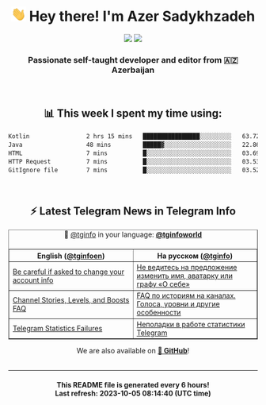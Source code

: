 <div align="center">
	<div>
		<h1>
      <img src="./assets/hi.gif" width="30px"> Hey there! I'm Azer Sadykhzadeh
    </h1>
    <img height="18" src="https://komarev.com/ghpvc/?username=sadykhzadeh&label=Views&color=2081c1&style=flat-square" />
		<a href="https://wakatime.com/Azer"> <img height="18" src="https://wakatime.com/badge/user/f80ae27a-c328-426f-a381-bc84136e2dd6.svg" /> </a>
    <h3>
      Passionate self-taught developer and editor from 🇦🇿 Azerbaijan
    </h3>
  </div>
  <br>

<h2>📊 This week I spent my time using:</h2>

<!--START_SECTION:waka-->

```txt
Kotlin                2 hrs 15 mins   ████████████████░░░░░░░░░   63.72 %
Java                  48 mins         █████▓░░░░░░░░░░░░░░░░░░░   22.86 %
HTML                  7 mins          █░░░░░░░░░░░░░░░░░░░░░░░░   03.69 %
HTTP Request          7 mins          █░░░░░░░░░░░░░░░░░░░░░░░░   03.53 %
GitIgnore file        7 mins          █░░░░░░░░░░░░░░░░░░░░░░░░   03.52 %
```

<!--END_SECTION:waka-->

<br>

<h2>⚡️ Latest Telegram News in Telegram Info</h2>
  <table border>
		<tr>
			<th width="50%">English (<a href="https://t.me/tginfoen">@tginfoen</a>)</th>
			<th>На русском (<a href="https://t.me/tginfo">@tginfo</a>)</th>
		</tr>
		<caption>🚩 <a href="https://t.me/tginfo">@tginfo</a> in your language: <a href="https://t.me/tginfoworld"><b>@tginfoworld</b></a><caption/>
  <tr><td><a href="https://t.me/tginfoen/1741">Be careful if asked to change your account info</a></td>
    <td><a href="https://t.me/tginfo/3786">Не ведитесь на предложение изменить имя, аватарку или графу «О себе»</a></td></tr><tr><td><a href="https://t.me/tginfoen/1740">Channel Stories, Levels, and Boosts FAQ</a></td>
    <td><a href="https://t.me/tginfo/3785">FAQ по историям на каналах. Голоса, уровни и другие особенности</a></td></tr><tr><td><a href="https://t.me/tginfoen/1739">Telegram Statistics Failures</a></td>
    <td><a href="https://t.me/tginfo/3784">Неполадки в работе статистики Telegram</a></td></tr>
</table>
We are also available on <a href="https://github.com/tginfo"><b>🐙 GitHub</b></a>!
</div>

<br>
<hr>
<h4 align="center">This README file is generated <b>every 6 hours</b>!</br>Last refresh: <b>2023-10-05 08:14:40 (UTC time)</b></h4>
